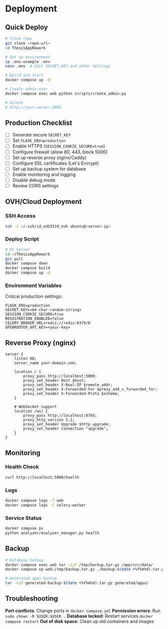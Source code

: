 # Deployment

## Quick Deploy

```bash
# Clone repo
git clone <repo-url>
cd ThesisAppRework

# Set up environment
cp .env.example .env
nano .env  # Edit SECRET_KEY and other settings

# Build and start
docker compose up -d

# Create admin user
docker compose exec web python scripts/create_admin.py

# Access
# http://your-server:5000
```

## Production Checklist

- [ ] Generate secure `SECRET_KEY`
- [ ] Set `FLASK_ENV=production`
- [ ] Enable HTTPS (`SESSION_COOKIE_SECURE=true`)
- [ ] Configure firewall (allow 80, 443, block 5000)
- [ ] Set up reverse proxy (nginx/Caddy)
- [ ] Configure SSL certificates (Let's Encrypt)
- [ ] Set up backup system for database
- [ ] Enable monitoring and logging
- [ ] Disable debug mode
- [ ] Review CORS settings

## OVH/Cloud Deployment

### SSH Access
```bash
ssh -i ~/.ssh/id_ed25519_ovh ubuntu@<server-ip>
```

### Deploy Script
```bash
# On server
cd ~/ThesisAppRework
git pull
docker compose down
docker compose build
docker compose up -d
```

### Environment Variables

Critical production settings:
```env
FLASK_ENV=production
SECRET_KEY=<64-char-random-string>
SESSION_COOKIE_SECURE=true
REGISTRATION_ENABLED=false
CELERY_BROKER_URL=redis://redis:6379/0
OPENROUTER_API_KEY=<your-key>
```

## Reverse Proxy (nginx)

```nginx
server {
    listen 80;
    server_name your-domain.com;

    location / {
        proxy_pass http://localhost:5000;
        proxy_set_header Host $host;
        proxy_set_header X-Real-IP $remote_addr;
        proxy_set_header X-Forwarded-For $proxy_add_x_forwarded_for;
        proxy_set_header X-Forwarded-Proto $scheme;
    }

    # WebSocket support
    location /ws/ {
        proxy_pass http://localhost:8765;
        proxy_http_version 1.1;
        proxy_set_header Upgrade $http_upgrade;
        proxy_set_header Connection "upgrade";
    }
}
```

## Monitoring

### Health Check
```bash
curl http://localhost:5000/health
```

### Logs
```bash
docker compose logs -f web
docker compose logs -f celery-worker
```

### Service Status
```bash
docker compose ps
python analyzer/analyzer_manager.py health
```

## Backup

```bash
# Database backup
docker compose exec web tar -czf /tmp/backup.tar.gz /app/src/data/
docker compose cp web:/tmp/backup.tar.gz ./backup-$(date +%Y%m%d).tar.gz

# Generated apps backup
tar -czf generated-backup-$(date +%Y%m%d).tar.gz generated/apps/
```

## Troubleshooting

**Port conflicts**: Change ports in `docker-compose.yml`
**Permission errors**: Run `sudo chown -R $USER:$USER .`
**Database locked**: Restart services `docker compose restart`
**Out of disk space**: Clean up old containers and images
